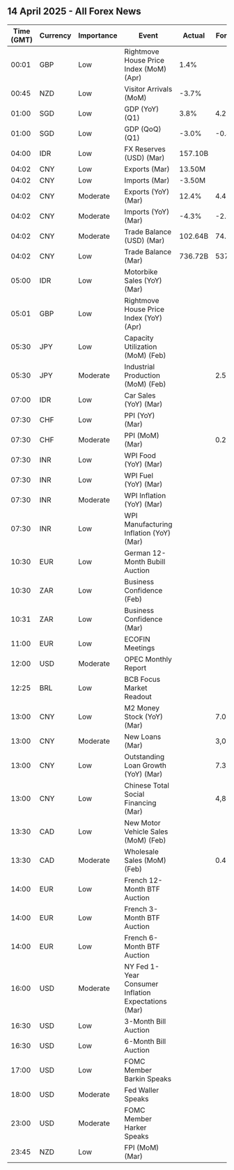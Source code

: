 ## 14 April 2025 - All Forex News

| Time (GMT) | Currency | Importance | Event | Actual | Forecast | Previous |
|------|----------|------------|-------|--------|----------|----------|
| 00:01 | GBP | Low | Rightmove House Price Index (MoM) (Apr) | 1.4% |  | 1.1% |
| 00:45 | NZD | Low | Visitor Arrivals (MoM) | -3.7% |  | 1.5% |
| 01:00 | SGD | Low | GDP (YoY) (Q1) | 3.8% | 4.2% | 5.0% |
| 01:00 | SGD | Low | GDP (QoQ) (Q1) | -3.0% | -0.4% | 2.0% |
| 04:00 | IDR | Low | FX Reserves (USD) (Mar) | 157.10B |  | 154.50B |
| 04:02 | CNY | Low | Exports (Mar) | 13.50M |  | -1.90M |
| 04:02 | CNY | Low | Imports (Mar) | -3.50M |  | 2.50M |
| 04:02 | CNY | Moderate | Exports (YoY) (Mar) | 12.4% | 4.4% | 2.3% |
| 04:02 | CNY | Moderate | Imports (YoY) (Mar) | -4.3% | -2.0% | -8.4% |
| 04:02 | CNY | Moderate | Trade Balance (USD) (Mar) | 102.64B | 74.30B | 170.52B |
| 04:02 | CNY | Low | Trade Balance (Mar) | 736.72B | 537.00B | 228.19B |
| 05:00 | IDR | Low | Motorbike Sales (YoY) (Mar) |  |  | 4.00% |
| 05:01 | GBP | Low | Rightmove House Price Index (YoY) (Apr) |  |  | 1.0% |
| 05:30 | JPY | Low | Capacity Utilization (MoM) (Feb) |  |  | 4.5% |
| 05:30 | JPY | Moderate | Industrial Production (MoM) (Feb) |  | 2.5% | 2.5% |
| 07:00 | IDR | Low | Car Sales (YoY) (Mar) |  |  | 2.20% |
| 07:30 | CHF | Low | PPI (YoY) (Mar) |  |  | -0.1% |
| 07:30 | CHF | Moderate | PPI (MoM) (Mar) |  | 0.2% | 0.3% |
| 07:30 | INR | Low | WPI Food (YoY) (Mar) |  |  | 3.38% |
| 07:30 | INR | Low | WPI Fuel (YoY) (Mar) |  |  | -0.71% |
| 07:30 | INR | Moderate | WPI Inflation (YoY) (Mar) |  |  | 2.38% |
| 07:30 | INR | Low | WPI Manufacturing Inflation (YoY) (Mar) |  |  | 2.86% |
| 10:30 | EUR | Low | German 12-Month Bubill Auction |  |  | 2.133% |
| 10:30 | ZAR | Low | Business Confidence (Feb) |  |  | 120.0 |
| 10:31 | ZAR | Low | Business Confidence (Mar) |  |  |  |
| 11:00 | EUR | Low | ECOFIN Meetings |  |  |  |
| 12:00 | USD | Moderate | OPEC Monthly Report |  |  |  |
| 12:25 | BRL | Low | BCB Focus Market Readout |  |  |  |
| 13:00 | CNY | Low | M2 Money Stock (YoY) (Mar) |  | 7.0% | 7.0% |
| 13:00 | CNY | Moderate | New Loans (Mar) |  | 3,020.0B | 1,010.0B |
| 13:00 | CNY | Low | Outstanding Loan Growth (YoY) (Mar) |  | 7.3% | 7.3% |
| 13:00 | CNY | Low | Chinese Total Social Financing (Mar) |  | 4,800.0B | 2,290.0B |
| 13:30 | CAD | Low | New Motor Vehicle Sales (MoM) (Feb) |  |  | 121.6K |
| 13:30 | CAD | Moderate | Wholesale Sales (MoM) (Feb) |  | 0.4% | 1.2% |
| 14:00 | EUR | Low | French 12-Month BTF Auction |  |  | 1.996% |
| 14:00 | EUR | Low | French 3-Month BTF Auction |  |  | 2.212% |
| 14:00 | EUR | Low | French 6-Month BTF Auction |  |  | 2.092% |
| 16:00 | USD | Moderate | NY Fed 1-Year Consumer Inflation Expectations (Mar) |  |  | 3.1% |
| 16:30 | USD | Low | 3-Month Bill Auction |  |  | 4.175% |
| 16:30 | USD | Low | 6-Month Bill Auction |  |  | 4.000% |
| 17:00 | USD | Low | FOMC Member Barkin Speaks |  |  |  |
| 18:00 | USD | Moderate | Fed Waller Speaks |  |  |  |
| 23:00 | USD | Moderate | FOMC Member Harker Speaks |  |  |  |
| 23:45 | NZD | Low | FPI (MoM) (Mar) |  |  | -0.5% |
